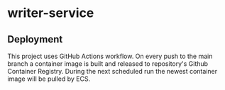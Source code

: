 # writer-service

## Deployment

This project uses GitHub Actions workflow. On every push to the main branch a container image is built and released to repository's Github Container Registry. During the next scheduled run the newest container image will be pulled by ECS.
